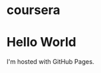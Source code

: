 # coursera
<!DOCTYPE html>
<html>
<body>
<h1>Hello World</h1>
<p>I'm hosted with GitHub Pages.</p>
</body>
</html>
